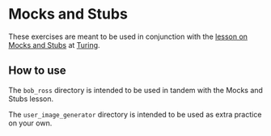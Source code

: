 <!-- Updated 12/14/2022 -->
# Mocks and Stubs

These exercises are meant to be used in conjunction with the [lesson on Mocks and Stubs](https://backend.turing.edu/module1/lessons/mocks_stubs) at [Turing](https://turing.edu).

## How to use
The `bob_ross` directory is intended to be used in tandem with the Mocks and Stubs lesson.

The `user_image_generator` directory is intended to be used as extra practice on your own.
